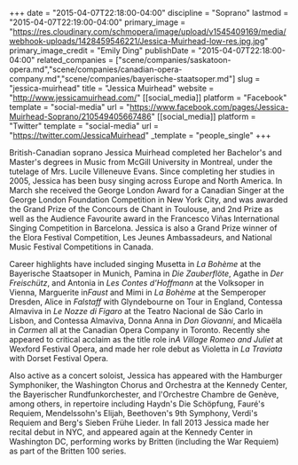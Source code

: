 +++
date = "2015-04-07T22:18:00-04:00"
discipline = "Soprano"
lastmod = "2015-04-07T22:19:00-04:00"
primary_image = "https://res.cloudinary.com/schmopera/image/upload/v1545409169/media/webhook-uploads/1428459546221/Jessica-Muirhead-low-res.jpg.jpg"
primary_image_credit = "Emily Ding"
publishDate = "2015-04-07T22:18:00-04:00"
related_companies = ["scene/companies/saskatoon-opera.md","scene/companies/canadian-opera-company.md","scene/companies/bayerische-staatsoper.md"]
slug = "jessica-muirhead"
title = "Jessica Muirhead"
website = "http://www.jessicamuirhead.com/"
[[social_media]]
platform = "Facebook"
template = "social-media"
url = "https://www.facebook.com/pages/Jessica-Muirhead-Soprano/210549405667486"
[[social_media]]
platform = "Twitter"
template = "social-media"
url = "https://twitter.com/JessicaMuirhead"
_template = "people_single"
+++

<p>
	British-Canadian soprano Jessica Muirhead completed her Bachelor's and Master's degrees in Music from McGill University in Montreal, under the tutelage of Mrs. Lucile Villeneuve Evans. Since completing her studies in 2005, Jessica has been busy singing across Europe and North America. In March she received the George London Award for a Canadian Singer at the George London Foundation Competition in New York City, and was awarded the Grand Prize of the Concours de Chant in Toulouse, and 2nd Prize as well as the Audience Favourite award in the Francesco Viñas International Singing Competition in Barcelona. Jessica is also a Grand Prize winner of the Elora Festival Competition, Les Jeunes Ambassadeurs, and National Music Festival Competitions in Canada.
</p>
<p>
	Career highlights have included singing Musetta in <em>La Bohème</em> at the Bayerische Staatsoper in Munich, Pamina in <em>Die Zauberflöte</em>, Agathe in <em>Der Freischütz</em>, and Antonia in <em>Les Contes d'Hoffmann</em> at the Volksoper in Vienna, Marguerite in<em>Faust</em> and Mimi in <em>La Bohème</em> at the Semperoper Dresden, Alice in <em>Falstaff</em> with Glyndebourne on Tour in England, Contessa Almaviva in <em>Le Nozze di Figaro</em> at the Teatro Nacional de São Carlo in Lisbon, and Contessa Almaviva, Donna Anna in <em>Don Giovanni</em>, and Micaëla in <em>Carmen</em> all at the Canadian Opera Company in Toronto. Recently she appeared to critical acclaim as the title role in<em>A Village Romeo and Juliet</em> at Wexford Festival Opera, and made her role debut as Violetta in <em>La Traviata</em> with Dorset Festival Opera.
</p>
<p>
	Also active as a concert soloist, Jessica has appeared with the Hamburger Symphoniker, the Washington Chorus and Orchestra at the Kennedy Center, the Bayerischer Rundfunkorchester, and l'Orchestre Chambre de Genève, among others, in repertoire including Haydn's Die Schöpfung, Fauré's Requiem, Mendelssohn's Elijah, Beethoven's 9th Symphony, Verdi's Requiem and Berg's Sieben Frühe Lieder. In fall 2013 Jessica made her recital debut in NYC, and appeared again at the Kennedy Center in Washington DC, performing works by Britten (including the War Requiem) as part of the Britten 100 series.
</p>
